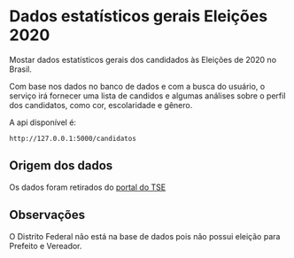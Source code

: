 # Dados estatísticos gerais Eleições 2020

Mostar dados estatísticos gerais dos candidados às Eleições de 2020 no Brasil.

Com base nos dados no banco de dados e com a busca do usuário, o serviço irá fornecer uma lista de candidos e algumas análises sobre
o perfil dos candidatos, como cor, escolaridade e gênero.

A api disponível é:

```
http://127.0.0.1:5000/candidatos

```

## Origem dos dados

Os dados foram retirados do <a target="_blank" href="https://www.tse.jus.br/eleicoes/estatisticas/repositorio-de-dados-eleitorais-1/repositorio-de-dados-eleitorais">portal do TSE</a>

## Observações

O Distrito Federal não está na base de dados pois não possui eleição para Prefeito e Vereador.